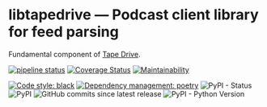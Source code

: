 # libtapedrive — Podcast client library for feed parsing

Fundamental component of [Tape Drive](https://tapedrive.io).

[![pipeline status](https://gitlab.com/janw/libtapedrive/badges/master/pipeline.svg)](https://gitlab.com/janw/libtapedrive/commits/master)
[![Coverage Status](https://coveralls.io/repos/github/janw/libtapedrive/badge.svg?branch=master)](https://coveralls.io/github/janw/libtapedrive?branch=master)
[![Maintainability](https://api.codeclimate.com/v1/badges/2a6bf1b4ed42e2c490b8/maintainability)](https://codeclimate.com/github/janw/libtapedrive/maintainability)

[![Code style: black](https://img.shields.io/badge/code%20style-black-000000.svg)](https://github.com/python/black)
[![Dependency management: poetry](https://img.shields.io/badge/deps-poetry-blueviolet.svg)](https://poetry.eustace.io/docs/)
![PyPI - Status](https://img.shields.io/pypi/status/libtapedrive.svg)
![PyPI](https://img.shields.io/pypi/v/libtapedrive.svg)
![GitHub commits since latest release](https://img.shields.io/github/commits-since/janw/libtapedrive/latest.svg)
![PyPI - Python Version](https://img.shields.io/pypi/pyversions/libtapedrive.svg)
